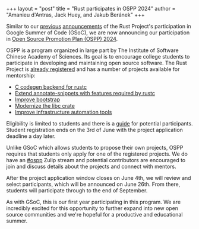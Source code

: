 +++
layout = "post"
title = "Rust participates in OSPP 2024"
author = "Amanieu d'Antras, Jack Huey, and Jakub Beránek"
+++

Similar to our [previous][gsoc-announcement] [announcements][gsoc-project-announcement] of the Rust Project's participation in Google Summer of Code (GSoC), we are now announcing our participation in [Open Source Promotion Plan (OSPP) 2024][ospp].

OSPP is a program organized in large part by The Institute of Software Chinese Academy of Sciences. Its goal is to encourage college students to participate in developing and maintaining open source software. The Rust Project is [already registered][community-page] and has a number of projects available for mentorship:

- [C codegen backend for rustc](https://summer-ospp.ac.cn/org/prodetail/241170274)
- [Extend annotate-snippets with features required by rustc](https://summer-ospp.ac.cn/org/prodetail/241170275)
- [Improve bootstrap](https://summer-ospp.ac.cn/org/prodetail/241170277)
- [Modernize the libc crate](https://summer-ospp.ac.cn/org/prodetail/241170528)
- [Improve infrastructure automation tools](https://summer-ospp.ac.cn/org/prodetail/241170529)

Eligibility is limited to students and there is a [guide](https://summer-ospp.ac.cn/help/en/student/) for potential participants. Student registration ends on the 3rd of June with the project application deadline a day later.

Unlike GSoC which allows students to propose their own projects, OSPP requires that students only apply for one of the registered projects. We do have an [#ospp][ospp-zulip] Zulip stream and potential contributors are encouraged to join and discuss details about the projects and connect with mentors.

After the project application window closes on June 4th, we will review and select participants, which will be announced on June 26th. From there, students will participate through to the end of September.

As with GSoC, this is our first year participating in this program. We are incredibly excited for this opportunity to further expand into new open source communities and we're hopeful for a productive and educational summer.

[gsoc-announcement]: https://blog.rust-lang.org/2024/02/21/Rust-participates-in-GSoC-2024.html
[gsoc-project-announcement]: https://blog.rust-lang.org/2024/05/01/gsoc-2024-selected-projects.html
[ospp]: https://summer-ospp.ac.cn/
[community-page]: https://summer-ospp.ac.cn/org/orgdetail/11769be7-d00a-4931-be95-13595ac181e4?lang=en
[ospp-zulip]: https://rust-lang.zulipchat.com/#narrow/stream/436418-ospp
